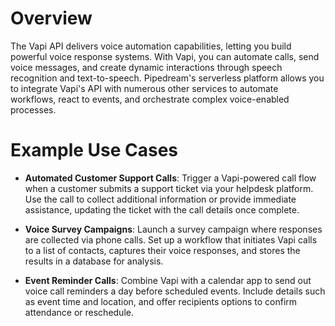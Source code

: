 # Overview

The Vapi API delivers voice automation capabilities, letting you build powerful voice response systems. With Vapi, you can automate calls, send voice messages, and create dynamic interactions through speech recognition and text-to-speech. Pipedream's serverless platform allows you to integrate Vapi's API with numerous other services to automate workflows, react to events, and orchestrate complex voice-enabled processes.

# Example Use Cases

- **Automated Customer Support Calls**: Trigger a Vapi-powered call flow when a customer submits a support ticket via your helpdesk platform. Use the call to collect additional information or provide immediate assistance, updating the ticket with the call details once complete.

- **Voice Survey Campaigns**: Launch a survey campaign where responses are collected via phone calls. Set up a workflow that initiates Vapi calls to a list of contacts, captures their voice responses, and stores the results in a database for analysis.

- **Event Reminder Calls**: Combine Vapi with a calendar app to send out voice call reminders a day before scheduled events. Include details such as event time and location, and offer recipients options to confirm attendance or reschedule.
